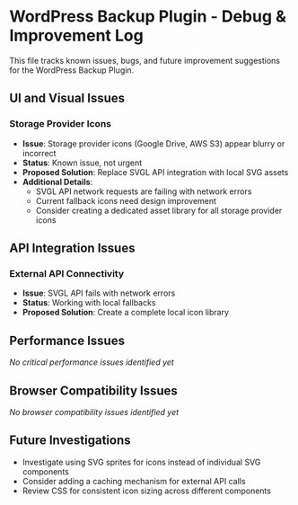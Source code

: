 # WordPress Backup Plugin - Debug & Improvement Log

This file tracks known issues, bugs, and future improvement suggestions for the WordPress Backup Plugin.

## UI and Visual Issues

### Storage Provider Icons
- **Issue**: Storage provider icons (Google Drive, AWS S3) appear blurry or incorrect
- **Status**: Known issue, not urgent
- **Proposed Solution**: Replace SVGL API integration with local SVG assets
- **Additional Details**: 
  - SVGL API network requests are failing with network errors
  - Current fallback icons need design improvement
  - Consider creating a dedicated asset library for all storage provider icons

## API Integration Issues

### External API Connectivity
- **Issue**: SVGL API fails with network errors
- **Status**: Working with local fallbacks
- **Proposed Solution**: Create a complete local icon library

## Performance Issues

*No critical performance issues identified yet*

## Browser Compatibility Issues

*No browser compatibility issues identified yet*

## Future Investigations

- Investigate using SVG sprites for icons instead of individual SVG components
- Consider adding a caching mechanism for external API calls
- Review CSS for consistent icon sizing across different components
